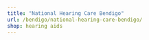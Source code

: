 ```yaml
---
title: "National Hearing Care Bendigo"
url: /bendigo/national-hearing-care-bendigo/
shop: hearing aids
---
```

